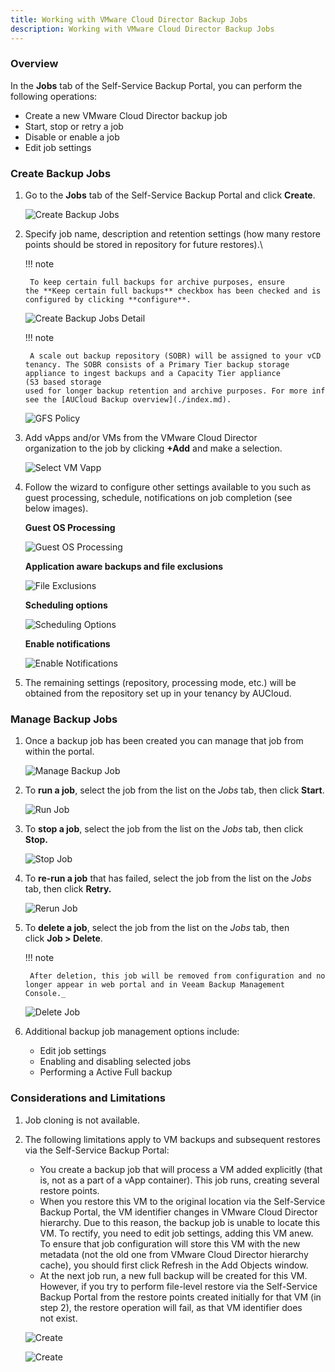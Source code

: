 ```yaml
---
title: Working with VMware Cloud Director Backup Jobs
description: Working with VMware Cloud Director Backup Jobs
---
```


### Overview

In the **Jobs** tab of the Self-Service Backup Portal, you can perform the following operations:

- Create a new VMware Cloud Director backup job
- Start, stop or retry a job
- Disable or enable a job
- Edit job settings

### Create Backup Jobs

1. Go to the **Jobs** tab of the Self-Service Backup Portal and click **Create**.

    ![Create Backup Jobs](./assets/create_backup_jobs.png)

1. Specify job name, description and retention settings (how many restore points should be stored in repository for future restores).\\

    !!! note

        To keep certain full backups for archive purposes, ensure the **Keep certain full backups** checkbox has been checked and is configured by clicking **configure**.

    ![Create Backup Jobs Detail](./assets/create_backup_jobs_detail.png)

    !!! note

        A scale out backup repository (SOBR) will be assigned to your vCD tenancy. The SOBR consists of a Primary Tier backup storage appliance to ingest backups and a Capacity Tier appliance (S3 based storage used for longer backup retention and archive purposes. For more information please see the [AUCloud Backup overview](./index.md).

    ![GFS Policy](./assets/gfs_retention_policy.png)

2. Add vApps and/or VMs from the VMware Cloud Director organization to the job by clicking **+Add** and make a selection.

    ![Select VM Vapp](./assets/backup_vm_vapp.png)

3. Follow the wizard to configure other settings available to you such as guest processing, schedule, notifications on job completion (see below images).

    **Guest OS Processing**

    ![Guest OS Processing](./assets/guest_os_processing.png)

    **Application aware backups and file exclusions**

    ![File Exclusions](./assets/file_exclusions.png)

    **Scheduling options**

    ![Scheduling Options](./assets/scheduling_options.png)

    **Enable notifications**

    ![Enable Notifications](./assets/enable_notifications.png)

4. The remaining settings (repository, processing mode, etc.) will be obtained from the repository set up in your tenancy by AUCloud.

### Manage Backup Jobs

1. Once a backup job has been created you can manage that job from within the portal.

    ![Manage Backup Job](./assets/manage_backup_job.png)

1. To **run a job**, select the job from the list on the _Jobs_ tab, then click **Start**.

    ![Run Job](./assets/run_a_job.png)

1. To **stop a job**, select the job from the list on the _Jobs_ tab, then click **Stop.**

    ![Stop Job](./assets/stop_a_job.png)

1. To **re-run a job** that has failed, select the job from the list on the _Jobs_ tab, then click **Retry.**

    ![Rerun Job](./assets/rerun_job.png)

1. To **delete a job**, select the job from the list on the _Jobs_ tab, then click **Job > Delete**.

    !!! note

        After deletion, this job will be removed from configuration and no longer appear in web portal and in Veeam Backup Management Console._

    ![Delete Job](./assets/delete_a_job.png)

1. Additional backup job management options include:

    - Edit job settings
    - Enabling and disabling selected jobs
    - Performing a Active Full backup

### Considerations and Limitations

1. Job cloning is not available.

1. The following limitations apply to VM backups and subsequent restores via the Self-Service Backup Portal:

    - You create a backup job that will process a VM added explicitly (that is, not as a part of a vApp container). This job runs, creating several restore points.
    - When you restore this VM to the original location via the Self-Service Backup Portal, the VM identifier changes in VMware Cloud Director hierarchy. Due to this reason, the backup job is unable to locate this VM. To rectify, you need to edit job settings, adding this VM anew. To ensure that job configuration will store this VM with the new metadata (not the old one from VMware Cloud Director hierarchy cache), you should first click Refresh in the Add Objects window.
    - At the next job run, a new full backup will be created for this VM. However, if you try to perform file-level restore via the Self-Service Backup Portal from the restore points created initially for that VM (in step 2), the restore operation will fail, as that VM identifier does not exist.

    ![Create](./assets/create_2.png)

    ![Create](./assets/create_3.png)
